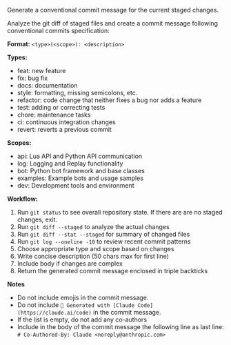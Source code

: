 Generate a conventional commit message for the current staged changes.

Analyze the git diff of staged files and create a commit message following conventional commits specification:

**Format:** `<type>(<scope>): <description>`

**Types:**

- feat: new feature
- fix: bug fix
- docs: documentation
- style: formatting, missing semicolons, etc.
- refactor: code change that neither fixes a bug nor adds a feature
- test: adding or correcting tests
- chore: maintenance tasks
- ci: continuous integration changes
- revert: reverts a previous commit

**Scopes:**

- api: Lua API and Python API communication
- log: Logging and Replay functionality
- bot: Python bot framework and base classes
- examples: Example bots and usage samples
- dev: Development tools and environment

**Workflow:**

1. Run `git status` to see overall repository state. If there are are no staged changes, exit.
2. Run `git diff --staged` to analyze the actual changes
3. Run `git diff --stat --staged` for summary of changed files
4. Run `git log --oneline -10` to review recent commit patterns
5. Choose appropriate type and scope based on changes
6. Write concise description (50 chars max for first line)
7. Include body if changes are complex
8. Return the generated commit message enclosed in triple backticks

**Notes**

- Do not include emojis in the commit message.
- Do not include `🤖 Generated with [Claude Code](https://claude.ai/code)` in the commit message.
- If the list is empty, do not add any co-authors
- Include in the body of the commit message the following line as last line: `# Co-Authored-By: Claude <noreply@anthropic.com>`
